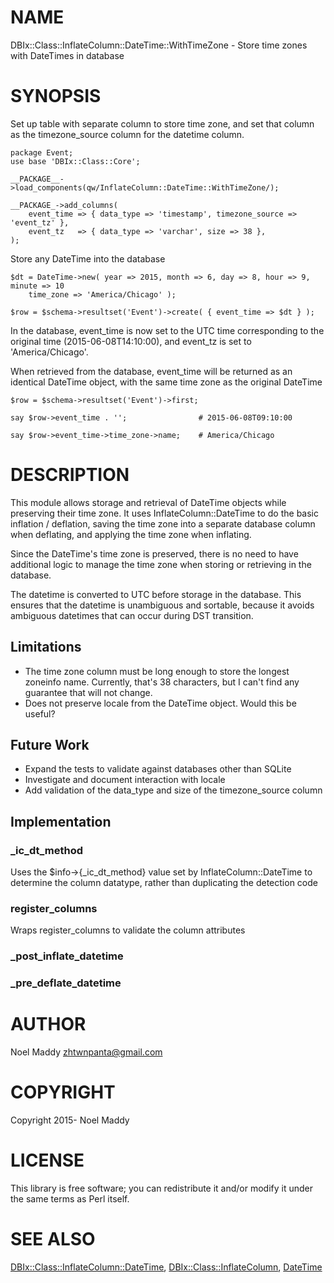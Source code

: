 # NAME

DBIx::Class::InflateColumn::DateTime::WithTimeZone - Store time zones with DateTimes in database

# SYNOPSIS

Set up table with separate column to store time zone, and set that column as
the timezone\_source column for the datetime column.

    package Event;
    use base 'DBIx::Class::Core';

    __PACKAGE__->load_components(qw/InflateColumn::DateTime::WithTimeZone/);

    __PACKAGE_->add_columns(
        event_time => { data_type => 'timestamp', timezone_source => 'event_tz' },
        event_tz   => { data_type => 'varchar', size => 38 },
    );

Store any DateTime into the database

    $dt = DateTime->new( year => 2015, month => 6, day => 8, hour => 9, minute => 10
        time_zone => 'America/Chicago' );

    $row = $schema->resultset('Event')->create( { event_time => $dt } );

In the database, event\_time is now set to the UTC time corresponding to the
original time (2015-06-08T14:10:00), and event\_tz is set to 'America/Chicago'.

When retrieved from the database, event\_time will be returned as an identical
DateTime object, with the same time zone as the original DateTime

    $row = $schema->resultset('Event')->first;

    say $row->event_time . '';                # 2015-06-08T09:10:00

    say $row->event_time->time_zone->name;    # America/Chicago

# DESCRIPTION

This module allows storage and retrieval of DateTime objects while
preserving their time zone. It uses InflateColumn::DateTime to do the
basic inflation / deflation, saving the time zone into a separate
database column when deflating, and applying the time zone when inflating.

Since the DateTime's time zone is preserved, there is no need to have
additional logic to manage the time zone when storing or retrieving in the
database.

The datetime is converted to UTC before storage in the database. This
ensures that the datetime is unambiguous and sortable, because it
avoids ambiguous datetimes that can occur during DST transition.

## Limitations

- The time zone column must be long enough to store the longest
zoneinfo name. Currently, that's 38 characters, but I can't find
any guarantee that will not change.
- Does not preserve locale from the DateTime object. Would this be useful?

## Future Work

- Expand the tests to validate against databases other than SQLite
- Investigate and document interaction with locale
- Add validation of the data\_type and size of the timezone\_source column

## Implementation

### \_ic\_dt\_method

Uses the $info->{\_ic\_dt\_method} value set by InflateColumn::DateTime
to determine the column datatype, rather than duplicating the
detection code

### register\_columns

Wraps register\_columns to validate the column attributes

### \_post\_inflate\_datetime

### \_pre\_deflate\_datetime

# AUTHOR

Noel Maddy <zhtwnpanta@gmail.com>

# COPYRIGHT

Copyright 2015- Noel Maddy

# LICENSE

This library is free software; you can redistribute it and/or modify
it under the same terms as Perl itself.

# SEE ALSO

[DBIx::Class::InflateColumn::DateTime](https://metacpan.org/pod/DBIx::Class::InflateColumn::DateTime), [DBIx::Class::InflateColumn](https://metacpan.org/pod/DBIx::Class::InflateColumn), [DateTime](https://metacpan.org/pod/DateTime)
